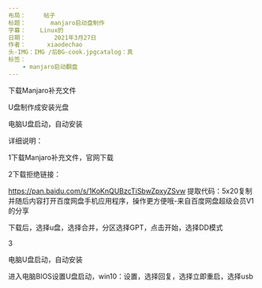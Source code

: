 ```yaml
---
布局：     帖子
标题：       manjaro启动盘制作
字幕：    Linux的
日期：        2021年3月27日
作者：      xiaodechao
头-IMG：IMG /后BG-cook.jpgcatalog：真
标签：
    - manjaro启动翻盘
---
```


下载Manjaro补充文件

U盘制作成安装光盘

电脑U盘启动，自动安装

详细说明：

1下载Manjaro补充文件，官网下载

2下载拒绝链接：

https://pan.baidu.com/s/1KoKnQUBzcTiSbwZpxyZSvw 提取代码：5x20复制并随后内容打开百度网盘手机应用程序，操作更方便哦-来自百度网盘超级会员V1的分享

下载后，选择u盘，选择合并，分区选择GPT，点击开始，选择DD模式

3

电脑U盘启动，自动安装

进入电脑BIOS设置U盘启动，win10：设置，选择回复，选择立即重启，选择usb
